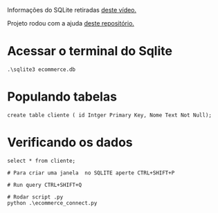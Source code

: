 Informações do SQLite retiradas [deste vídeo.](https://www.youtube.com/watch?v=dFsMjaTt-VU)

Projeto rodou com a ajuda [deste repositório.](https://github.com/skill-curb/Text-To-SQL-LLM-App-with-MYSQL-SteamLit-LangChain-using-Google-Palm/tree/main)

# Acessar o terminal do Sqlite

```hash
.\sqlite3 ecommerce.db
```

# Populando tabelas
```hash
create table cliente ( id Intger Primary Key, Nome Text Not Null);
```

# Verificando os dados
```
select * from cliente;

# Para criar uma janela  no SQLITE aperte CTRL+SHIFT+P

# Run query CTRL+SHIFT+Q

# Rodar script .py
python .\ecommerce_connect.py